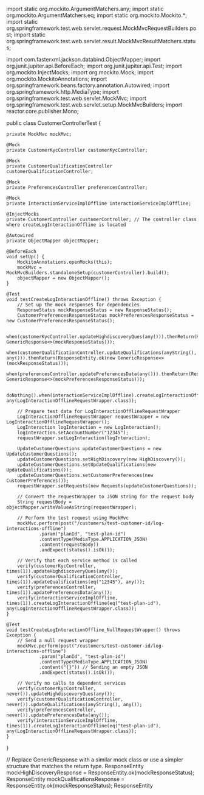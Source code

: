 import static org.mockito.ArgumentMatchers.any;
import static org.mockito.ArgumentMatchers.eq;
import static org.mockito.Mockito.*;
import static org.springframework.test.web.servlet.request.MockMvcRequestBuilders.post;
import static org.springframework.test.web.servlet.result.MockMvcResultMatchers.status;

import com.fasterxml.jackson.databind.ObjectMapper;
import org.junit.jupiter.api.BeforeEach;
import org.junit.jupiter.api.Test;
import org.mockito.InjectMocks;
import org.mockito.Mock;
import org.mockito.MockitoAnnotations;
import org.springframework.beans.factory.annotation.Autowired;
import org.springframework.http.MediaType;
import org.springframework.test.web.servlet.MockMvc;
import org.springframework.test.web.servlet.setup.MockMvcBuilders;
import reactor.core.publisher.Mono;

public class CustomerControllerTest {

    private MockMvc mockMvc;

    @Mock
    private CustomerKycController customerKycController;

    @Mock
    private CustomerQualificationController customerQualificationController;

    @Mock
    private PreferencesController preferencesController;

    @Mock
    private InteractionServiceImplOffline interactionServiceImplOffline;

    @InjectMocks
    private CustomerController customerController; // The controller class where createLogInteractionOffline is located

    @Autowired
    private ObjectMapper objectMapper;

    @BeforeEach
    void setUp() {
        MockitoAnnotations.openMocks(this);
        mockMvc = MockMvcBuilders.standaloneSetup(customerController).build();
        objectMapper = new ObjectMapper();
    }

    @Test
    void testCreateLogInteractionOffline() throws Exception {
        // Set up the mock responses for dependencies
        ResponseStatus mockResponseStatus = new ResponseStatus();
        CustomerPreferencesResponseStatus mockPreferencesResponseStatus = new CustomerPreferencesResponseStatus();

        when(customerKycController.updateHighdiscoveryQues(any())).thenReturn(ResponseEntity.ok(new GenericResponse<>(mockResponseStatus)));
        when(customerQualificationController.updateQualifications(anyString(), any())).thenReturn(ResponseEntity.ok(new GenericResponse<>(mockResponseStatus)));
        when(preferencesController.updatePreferencesData(any())).thenReturn(ResponseEntity.ok(new GenericResponse<>(mockPreferencesResponseStatus)));

        doNothing().when(interactionServiceImplOffline).createLogInteractionOffline(anyString(), any(LogInteractionOfflineRequestWrapper.class));

        // Prepare test data for LogInteractionOfflineRequestWrapper
        LogInteractionOfflineRequestWrapper requestWrapper = new LogInteractionOfflineRequestWrapper();
        LogInteraction logInteraction = new LogInteraction();
        logInteraction.setAccountNumber("12345");
        requestWrapper.setLogInteraction(logInteraction);

        UpdateCustomerQuestions updateCustomerQuestions = new UpdateCustomerQuestions();
        updateCustomerQuestions.setHighDiscovery(new HighDiscovery());
        updateCustomerQuestions.setUpdateQualifications(new UpdateQualifications());
        updateCustomerQuestions.setCustomerPreferences(new CustomerPreferences());
        requestWrapper.setRequests(new Requests(updateCustomerQuestions));

        // Convert the requestWrapper to JSON string for the request body
        String requestBody = objectMapper.writeValueAsString(requestWrapper);

        // Perform the test request using MockMvc
        mockMvc.perform(post("/customers/test-customer-id/log-interactions-offline")
                .param("planId", "test-plan-id")
                .contentType(MediaType.APPLICATION_JSON)
                .content(requestBody))
                .andExpect(status().isOk());

        // Verify that each service method is called
        verify(customerKycController, times(1)).updateHighdiscoveryQues(any());
        verify(customerQualificationController, times(1)).updateQualifications(eq("12345"), any());
        verify(preferencesController, times(1)).updatePreferencesData(any());
        verify(interactionServiceImplOffline, times(1)).createLogInteractionOffline(eq("test-plan-id"), any(LogInteractionOfflineRequestWrapper.class));
    }

    @Test
    void testCreateLogInteractionOffline_NullRequestWrapper() throws Exception {
        // Send a null request wrapper
        mockMvc.perform(post("/customers/test-customer-id/log-interactions-offline")
                .param("planId", "test-plan-id")
                .contentType(MediaType.APPLICATION_JSON)
                .content("{}")) // Sending an empty JSON
                .andExpect(status().isOk());

        // Verify no calls to dependent services
        verify(customerKycController, never()).updateHighdiscoveryQues(any());
        verify(customerQualificationController, never()).updateQualifications(anyString(), any());
        verify(preferencesController, never()).updatePreferencesData(any());
        verify(interactionServiceImplOffline, times(1)).createLogInteractionOffline(eq("test-plan-id"), any(LogInteractionOfflineRequestWrapper.class));
    }
}


// Replace GenericResponse with a similar mock class or use a simpler structure that matches the return type.
ResponseEntity<Object> mockHighDiscoveryResponse = ResponseEntity.ok(mockResponseStatus);
ResponseEntity<Object> mockQualificationsResponse = ResponseEntity.ok(mockResponseStatus);
ResponseEntity<Object> mockCustomerPreferencesResponse = ResponseEntity.ok(mockPreferencesResponseStatus);

// Use the mock responses instead of new GenericResponse<>()
when(customerKycController.updateHighdiscoveryQues(any())).thenReturn(mockHighDiscoveryResponse);
when(customerQualificationController.updateQualifications(anyString(), any())).thenReturn(mockQualificationsResponse);
when(preferencesController.updatePreferencesData(any())).thenReturn(mockCustomerPreferencesResponse);






import static org.mockito.Mockito.*;
import static org.junit.jupiter.api.Assertions.*;
import org.junit.jupiter.api.BeforeEach;
import org.junit.jupiter.api.Test;
import org.mockito.InjectMocks;
import org.mockito.Mock;
import org.mockito.MockitoAnnotations;

public class LogInteractionServiceImplTest {

    @InjectMocks
    private LogInteractionServiceImpl logInteractionServiceImpl;

    @Mock
    private CustomerRepository customerRepository;

    @Mock
    private InteractionRepository interactionRepository;

    @BeforeEach
    public void setup() {
        MockitoAnnotations.openMocks(this);
    }

    @Test
    public void testCreateLogInteractionOffline_Success() {
        // Arrange
        String customerId = "12345";
        String planId = "plan123";
        LogInteractionOfflineRequestWrapper requestWrapper = new LogInteractionOfflineRequestWrapper();
        requestWrapper.setInteractionId("interaction1");
        
        // Mocking dependencies
        when(interactionRepository.save(any())).thenReturn(new Interaction());

        // Act
        logInteractionServiceImpl.createLogInteractionOffline(customerId, planId, requestWrapper);

        // Assert
        verify(interactionRepository, times(1)).save(any());
    }

    @Test
    public void testCreateLogInteractionOffline_NullInteraction() {
        // Arrange
        String customerId = "12345";
        String planId = "plan123";
        LogInteractionOfflineRequestWrapper requestWrapper = new LogInteractionOfflineRequestWrapper();

        // Act & Assert
        Exception exception = assertThrows(RuntimeException.class, () -> {
            logInteractionServiceImpl.createLogInteractionOffline(customerId, planId, requestWrapper);
        });

        assertEquals("An error occurred while completing offline functionality for log interactions:", exception.getMessage());
    }
}
